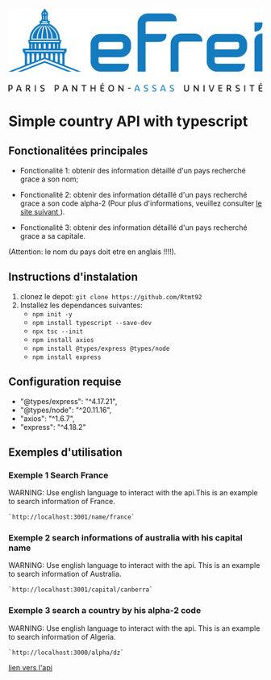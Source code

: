 ![logo efrei](image.png)

# Simple country API with typescript

## Fonctionalitées principales
- Fonctionalité 1: obtenir des information détaillé d'un pays recherché grace a son nom;

- Fonctionalité 2: obtenir des information détaillé d'un pays recherché grace a son code alpha-2 
(Pour plus d'informations, veuillez consulter [le site suivant ](https://fr.wikipedia.org/wiki/ISO_3166-1)).

- Fonctionalité 3: obtenir des information détaillé d'un pays recherché grace a sa capitale.

(Attention: le nom du pays doit etre en anglais !!!!).

## Instructions d'instalation
1. clonez le depot: `git clone https://github.com/Rtmt92`
2. Installez les dependances suivantes: 
    - `npm init -y`
    - `npm install typescript --save-dev`
    - `npx tsc --init`
    - `npm install axios`
    - `npm install @types/express @types/node`
    - `npm install express`


## Configuration requise
- "@types/express": "^4.17.21",
- "@types/node": "^20.11.16",
- "axios": "^1.6.7",
- "express": "^4.18.2"

## Exemples d'utilisation

### Exemple 1 Search France
WARNING: Use english language to interact with the api.This is an example to search information of France.
```bash
`http://localhost:3001/name/france`
```

### Exemple 2 search informations of australia with his capital name
WARNING: Use english language to interact with the api. This is an example to search information of Australia.
```bash
`http://localhost:3001/capital/canberra`
```

### Exemple 3 search a country by his alpha-2 code
WARNING: Use english language to interact with the api. This is an example to search information of Algeria.
```bash
`http://localhost:3000/alpha/dz`
```


[ lien vers l'api](https://restcountries.com/)


